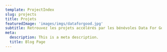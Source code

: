 ```yaml
---
template: ProjectIndex
slug: projects
title: Projets
featuredImage: 'images/imgs/dataforgood.jpg'
subtitle: Retrouvez les projets accélérés par les bénévoles Data For Good depuis 2014
meta:
  description: This is a meta description.
  title: Blog Page
---
```

